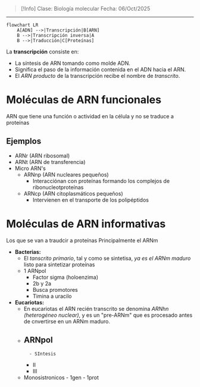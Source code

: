 >[!Info]
>Clase: Biología molecular
>Fecha: 06/Oct/2025

---
```mermaid
flowchart LR
	A[ADN] -->|Transcripción|B[ARN]
	B -->|Transcripción inversa|A
	B -->|Traducción|C[Proteínas]
```
La **transcripción** consiste en:
- La síntesis de ARN tomando como molde ADN.
- Significa el paso de la información contenida en el ADN hacia el ARN.
- El *ARN producto* de la transcripción recibe el nombre de *transcrito*.
# Moléculas de ARN funcionales
ARN que tiene una función o actividad en la célula y no se traduce a proteínas
## Ejemplos
- ARNr (ARN ribosomal)
- ARNt (ARN de transferencia)
- Micro ARN's
	- ARNnp (ARN nucleares pequeños)
		- Interacciónan con proteínas formando los complejos de ribonucleotproteínas
	- ARNcp (ARN citoplasmáticos pequeños)
		- Intervienen en el transporte de los polipéptidos
# Moléculas de ARN informativas
Los que se van a traudcir a proteínas
Principalmente el ARNm
- **Bacterias:**
	- El *tanscrito primario*, tal y como se sintetisa, *ya es el ARNm maduro* listo para sintetizar proteínas
	- 1 ARNpol
		- Factor sigma (holoenzima)
		- 2b y 2a
		- Busca promotores
		- Timina a uracilo
- **Eucariotas:**
	- En eucariotas el ARN recién transcrito se denomina *ARNhn (heterogéneo nuclear)*, y es un "pre-ARNm" que es procesado antes de cnvertirse en un ARNm maduro.
	- ARNpol
		- 
			- SIntesis 
		- II
		- III
	- Monosistronicos - 1gen - 1prot